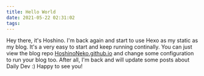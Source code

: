 ```yaml
---
title: Hello World
date: 2021-05-22 02:31:02
tags:
---
```

Hey there, it's Hoshino.
I'm back again and start to use Hexo as my static as my blog.
It's a very easy to start and keep running continally.
You can just view the blog repo [HoshinoNeko.github.io](Github://HoshinoNeko/HoshinoNeko.github.io) and change some configuration to run your blog too.
After all, I'm back and will update some posts about Daily Dev :)
Happy to see you!

